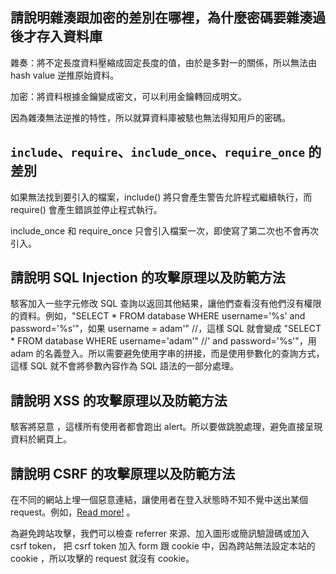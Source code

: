 ## 請說明雜湊跟加密的差別在哪裡，為什麼密碼要雜湊過後才存入資料庫

雜奏：將不定長度資料壓縮成固定長度的值，由於是多對一的關係，所以無法由 hash value 逆推原始資料。

加密：將資料根據金鑰變成密文，可以利用金鑰轉回成明文。

因為雜湊無法逆推的特性，所以就算資料庫被駭也無法得知用戶的密碼。

## `include`、`require`、`include_once`、`require_once` 的差別

如果無法找到要引入的檔案，include() 將只會產生警告允許程式繼續執行，而 require() 會產生錯誤並停止程式執行。

include_once 和 require_once 只會引入檔案一次，即使寫了第二次也不會再次引入。 

## 請說明 SQL Injection 的攻擊原理以及防範方法

駭客加入一些字元修改 SQL 查詢以返回其他結果，讓他們查看沒有他們沒有權限的資料。例如，"SELECT * FROM database WHERE username='%s' and password='%s'"，如果 username = adam'" //，這樣 SQL 就會變成 "SELECT * FROM database WHERE username='adam'" //' and password='%s'"，用 adam 的名義登入。所以需要避免使用字串的拼接，而是使用參數化的查詢方式，這樣 SQL 就不會將參數內容作為 SQL 語法的一部分處理。

##  請說明 XSS 的攻擊原理以及防範方法

駭客將惡意 <script> 透過 client 端輸入或通過修改 request 來進行攻擊，讓其他用戶在查看網頁時受到攻擊。例如，留言 <script>alert('hello')</script>，這樣所有使用者都會跑出 alert。所以要做跳脫處理，避免直接呈現資料於網頁上。

## 請說明 CSRF 的攻擊原理以及防範方法

在不同的網站上埋一個惡意連結，讓使用者在登入狀態時不知不覺中送出某個 request。例如，<a href="http://netbank.com/transfer.do?acct=AttackerA&amount=$100">Read more!</a> 。

為避免跨站攻擊，我們可以檢查 referrer 來源、加入圖形或簡訊驗證碼或加入 csrf token， 把 csrf  token 加入 form 跟 cookie 中，因為跨站無法設定本站的 cookie ，所以攻擊的 request 就沒有 cookie。

